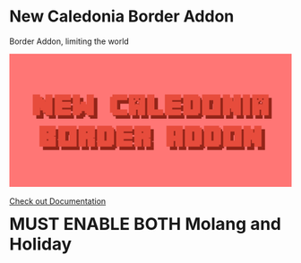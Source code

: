 # New Caledonia Border Addon

Border Addon, limiting the world

![logo](background.png)

[Check out Documentation](docs/)

<span style="font-size: 30px"><strong>MUST ENABLE BOTH Molang and Holiday </strong></span>